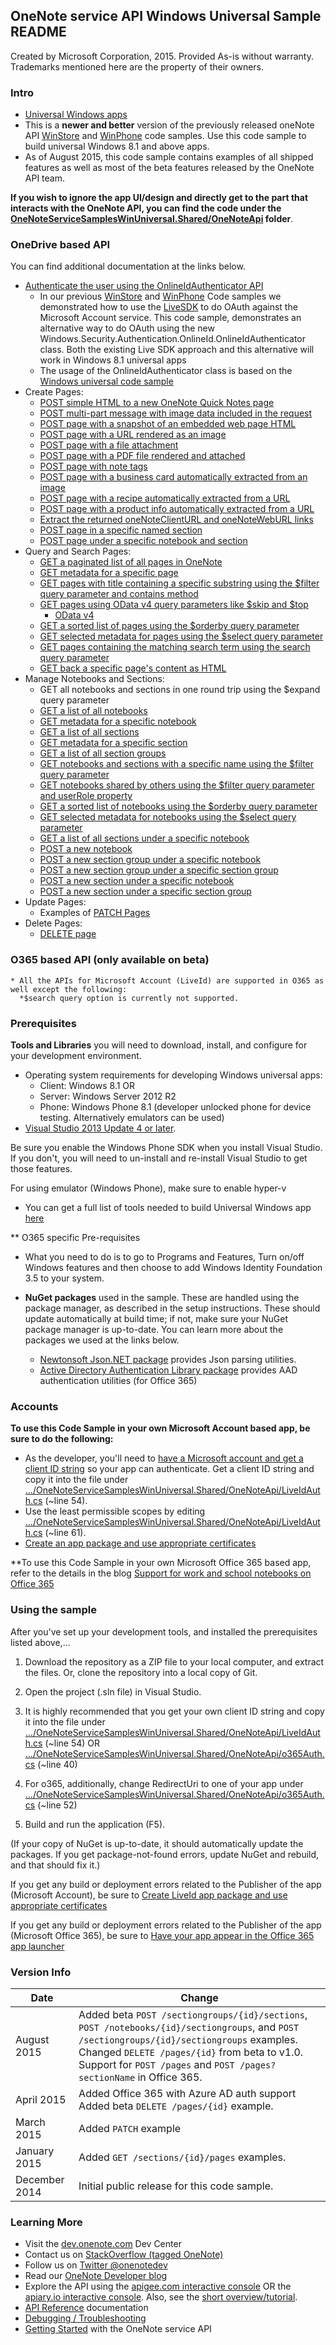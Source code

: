 
## OneNote service API Windows Universal Sample README

Created by Microsoft Corporation, 2015. Provided As-is without warranty. Trademarks mentioned here are the property of their owners.

### Intro
* [Universal Windows apps](http://blogs.windows.com/buildingapps/2014/04/02/extending-platform-commonality-through-universal-windows-apps/)
* This is a **newer and better** version of the previously released oneNote API [WinStore](https://github.com/OneNoteDev/OneNoteAPISampleWinStore) and [WinPhone](https://github.com/OneNoteDev/OneNoteAPISampleWinPhone) code samples. Use this code sample to build universal Windows 8.1 and above apps.
* As of August 2015, this code sample contains examples of all shipped features as well as most of the beta features released by the OneNote API team.

**If you wish to ignore the app UI/design and directly get to the part that interacts with the OneNote API, you can find the code under the [OneNoteServiceSamplesWinUniversal.Shared/OneNoteApi](https://github.com/OneNoteDev/OneNoteAPISampleWinUniversal/tree/master/OneNoteServiceSamplesWinUniversal.Shared/OneNoteApi) folder**. 

### OneDrive based API

You can find additional documentation at the links below.

* [Authenticate the user using the OnlineIdAuthenticator API](http://msdn.microsoft.com/en-us/library/windows/apps/windows.security.authentication.onlineid.onlineidauthenticator.aspx)
    * In our previous [WinStore](https://github.com/OneNoteDev/OneNoteAPISampleWinStore) and [WinPhone](https://github.com/OneNoteDev/OneNoteAPISampleWinPhone) Code samples we demonstrated how to use the 
[LiveSDK](http://msdn.microsoft.com/EN-US/library/office/dn575435.aspx) to do OAuth against the Microsoft Account service. This code sample, demonstrates an alternative way to do OAuth using the new Windows.Security.Authentication.OnlineId.OnlineIdAuthenticator class. Both the existing Live SDK approach and this alternative will work in Windows 8.1 universal apps
    * The usage of the OnlineIdAuthenticator class is based on the [Windows universal code sample](http://code.msdn.microsoft.com/windowsapps/Windows-account-authorizati-7c95e284)
* Create Pages: 
    * [POST simple HTML to a new OneNote Quick Notes page](http://msdn.microsoft.com/EN-US/library/office/dn575428.aspx)
    * [POST multi-part message with image data included in the request](http://msdn.microsoft.com/EN-US/library/office/dn575432.aspx)
    * [POST page with a snapshot of an embedded web page HTML](http://msdn.microsoft.com/EN-US/library/office/dn575431.aspx)
    * [POST page with a URL rendered as an image](http://msdn.microsoft.com/EN-US/library/office/dn575431.aspx)
    * [POST page with a file attachment](http://msdn.microsoft.com/en-us/library/office/dn575436.aspx)
    * [POST page with a PDF file rendered and attached](http://msdn.microsoft.com/EN-US/library/office/dn655137.aspx)
    * [POST page with note tags](https://msdn.microsoft.com/EN-US/library/office/mt159148.aspx)
    * [POST page with a business card automatically extracted from an image](https://msdn.microsoft.com/EN-US/library/office/dn600338.aspx#ExtractBusinessCard)
    * [POST page with a recipe automatically extracted from a URL](https://msdn.microsoft.com/EN-US/library/office/dn600338.aspx#ExtractRecipe)
    * [POST page with a product info automatically extracted from a URL](https://msdn.microsoft.com/EN-US/library/office/dn600338.aspx#ExtractProduct)
    * [Extract the returned oneNoteClientURL and oneNoteWebURL links](http://msdn.microsoft.com/EN-US/library/office/dn575433.aspx)
    * [POST page in a specific named section](http://msdn.microsoft.com/EN-US/library/office/dn672416.aspx)
    * [POST page under a specific notebook and section](http://dev.onenote.com/docs#/reference/post-pages/v10menotessectionsidpages/post)
* Query and Search Pages:
    *  [GET a paginated list of all pages in OneNote](http://dev.onenote.com/docs#/reference/get-pages)
    *  [GET metadata for a specific page](http://dev.onenote.com/docs#/reference/get-pages/v10menotespagesid/get)
    *  [GET pages with title containing a specific substring using the $filter query parameter and contains method](http://dev.onenote.com/docs#/reference/get-pages/v10menotespagesfilterorderbyselecttopskipsearchcount/get)
    *  [GET pages using OData v4 query parameters like $skip and $top](http://dev.onenote.com/docs#/reference/get-pages/v10menotespagesfilterorderbyselecttopskipsearchcount/get)
        * [OData v4](http://docs.oasis-open.org/odata/odata/v4.0/os/part1-protocol/odata-v4.0-os-part1-protocol.html)
    *  [GET a sorted list of pages using the $orderby query parameter](http://dev.onenote.com/docs#/reference/get-pages/v10menotespagesfilterorderbyselecttopskipsearchcount/get)
    *  [GET selected metadata for pages using the $select query parameter](http://dev.onenote.com/docs#/reference/get-pages/v10menotespagesfilterorderbyselecttopskipsearchcount/get)
    *  [GET pages containing the matching search term using the search query parameter](http://dev.onenote.com/docs#/reference/get-pages/v10menotespagesfilterorderbyselecttopskipsearchcount/get)
    *  [GET back a specific page's content as HTML](http://dev.onenote.com/docs#/reference/get-pages/v10menotespagesidcontentincludeids/get)
* Manage Notebooks and Sections:
    * GET all notebooks and sections in one round trip using the $expand query parameter
    * [GET a list of all notebooks](http://dev.onenote.com/docs#/reference/get-notebooks)
    * [GET metadata for a specific notebook](http://dev.onenote.com/docs#/reference/get-notebooks/v10menotesnotebooksidselectexpand/get)
    * [GET a list of all sections](http://dev.onenote.com/docs#/reference/get-sections)
    * [GET metadata for a specific section](http://dev.onenote.com/docs#/reference/get-sections/v10menotessectionsidselectexpand/get)
    * [GET a list of all section groups](http://dev.onenote.com/docs#/reference/get-sectiongroups)
    * [GET notebooks and sections with a specific name using the $filter query parameter](http://dev.onenote.com/docs#/reference/get-notebooks/v10menotesnotebooksfilterorderbyselectexpandtopskipcount/get)
    * [GET notebooks shared by others using the $filter query parameter and userRole property](http://dev.onenote.com/docs#/reference/get-notebooks/v10menotesnotebooksfilterorderbyselectexpandtopskipcount/get)
    * [GET a sorted list of notebooks using the $orderby query parameter](http://dev.onenote.com/docs#/reference/get-notebooks/v10menotesnotebooksfilterorderbyselectexpandtopskipcount/get)
    * [GET selected metadata for notebooks using the $select query parameter](http://dev.onenote.com/docs#/reference/get-notebooks/v10menotesnotebooksfilterorderbyselectexpandtopskipcount/get)
    * [GET a list of all sections under a specific notebook](http://dev.onenote.com/docs#/reference/get-notebooks/v10menotesnotebooksfilterorderbyselectexpandtopskipcount/get)
    * [POST a new notebook](http://dev.onenote.com/docs#/reference/post-notebooks)
    * [POST a new section group under a specific notebook](http://dev.onenote.com/docs#/reference/post-sectiongroups/betamenotesnotebooksidsectiongroups/post)
    * [POST a new section group under a specific section group](http://dev.onenote.com/docs#/reference/post-sectiongroups/betamenotessectiongroupsidsectiongroups/post)
    * [POST a new section under a specific notebook](http://dev.onenote.com/docs#/reference/post-sections/v10menotesnotebooksidsections/post)
    * [POST a new section under a specific section group](http://dev.onenote.com/docs#/reference/post-sections/betamenotessectiongroupsidsections/post)
* Update Pages:  
    * Examples of [PATCH Pages](http://dev.onenote.com/docs#/reference/patch-pages)  
* Delete Pages:  
    * [DELETE page](http://dev.onenote.com/docs#/reference/delete-pages)

### O365 based API (only available on beta)
    * All the APIs for Microsoft Account (LiveId) are supported in O365 as well except the following:
      *$search query option is currently not supported.


### Prerequisites

**Tools and Libraries** you will need to download, install, and configure for your development environment. 
* Operating system requirements for developing Windows universal apps: 
    *   Client: Windows 8.1 OR 
    *   Server: Windows Server 2012 R2 
    *   Phone: Windows Phone 8.1 (developer unlocked phone for device testing. Alternatively emulators can be used)
* [Visual Studio 2013 Update 4 or later](http://www.visualstudio.com/en-us/downloads). 

Be sure you enable the Windows Phone SDK when you install Visual Studio. 
If you don't, you will need to un-install and re-install Visual Studio to get those features.

For using emulator (Windows Phone), make sure to enable hyper-v

* You can get a full list of tools needed to build Universal Windows app [here](http://dev.windows.com/en-us/develop/downloads)

** O365 specific Pre-requisites
* What you need to do is to go to Programs and Features, Turn on/off Windows features and then choose to add Windows Identity Foundation 3.5 to your system.

* **NuGet packages** used in the sample. These are handled using the package 
manager, as described in the setup instructions. These should update 
automatically at build time; if not, make sure your NuGet package manager 
is up-to-date. You can learn more about the packages we used at the links below.
    * [Newtonsoft Json.NET package](http://newtonsoft.com/) provides Json parsing utilities.
    * [Active Directory Authentication Library package](https://www.nuget.org/packages/Microsoft.IdentityModel.Clients.ActiveDirectory/) provides AAD authentication utilities (for Office 365)

### Accounts
**To use this Code Sample in your own Microsoft Account based app, be sure to do the following:**
* As the developer, you'll need to [have a Microsoft account and get a client ID string](http://msdn.microsoft.com/EN-US/library/office/dn575426.aspx) so your app can authenticate. Get a client ID string and copy it into the file under [.../OneNoteServiceSamplesWinUniversal.Shared/OneNoteApi/LiveIdAuth.cs](https://github.com/OneNoteDev/OneNoteAPISampleWinUniversal/blob/master/OneNoteServiceSamplesWinUniversal.Shared/OneNoteApi/LiveIdAuth.cs#L54) (~line 54).
* Use the least permissible scopes by editing [.../OneNoteServiceSamplesWinUniversal.Shared/OneNoteApi/LiveIdAuth.cs](https://github.com/OneNoteDev/OneNoteAPISampleWinUniversal/blob/master/OneNoteServiceSamplesWinUniversal.Shared/OneNoteApi/LiveIdAuth.cs#L61) (~line 61).
* [Create an app package and use appropriate certificates](http://msdn.microsoft.com/en-us/library/windows/apps/xaml/hh975357.aspx)

**To use this Code Sample in your own Microsoft Office 365 based app, refer to the details in the blog [Support for work and school notebooks on Office 365](http://blogs.msdn.com/b/onenotedev/archive/2015/04/30/support-for-work-and-school-notebooks-on-office-365-in-preview.aspx)

### Using the sample

After you've set up your development tools, and installed the prerequisites listed above,...

1. Download the repository as a ZIP file to your local computer, and extract the files. Or, clone the repository into a local copy of Git.
2. Open the project (.sln file) in Visual Studio.
3. It is highly recommended that you get your own client ID string and copy it into the file under 
	[.../OneNoteServiceSamplesWinUniversal.Shared/OneNoteApi/LiveIdAuth.cs](https://github.com/OneNoteDev/OneNoteAPISampleWinUniversal/blob/master/OneNoteServiceSamplesWinUniversal.Shared/OneNoteApi/LiveIdAuth.cs#L54) (~line 54)
	OR
	[.../OneNoteServiceSamplesWinUniversal.Shared/OneNoteApi/o365Auth.cs](https://github.com/OneNoteDev/OneNoteAPISampleWinUniversal/blob/master/OneNoteServiceSamplesWinUniversal.Shared/OneNoteApi/o365Auth.cs#L40) (~line 40)
4. For o365, additionally, change RedirectUri to one of your app under
	[.../OneNoteServiceSamplesWinUniversal.Shared/OneNoteApi/o365Auth.cs](https://github.com/OneNoteDev/OneNoteAPISampleWinUniversal/blob/master/OneNoteServiceSamplesWinUniversal.Shared/OneNoteApi/o365Auth.cs#L52) (~line 52)

5. Build and run the application (F5). 

(If your copy of NuGet is up-to-date, it should automatically update the packages. If you get package-not-found errors, update NuGet and rebuild, and that should fix it.)

If you get any build or deployment errors related to the Publisher of the app (Microsoft Account), be sure to 
[Create LiveId app package and use appropriate certificates](http://msdn.microsoft.com/en-us/library/windows/apps/xaml/hh975357.aspx)

If you get any build or deployment errors related to the Publisher of the app (Microsoft Office 365), be sure to 
[Have your app appear in the Office 365 app launcher](https://msdn.microsoft.com/en-us/office/office365/howto/connect-your-app-to-o365-app-launcher)

### Version Info

| Date | Change |
|------|------|
| August 2015 | Added beta `POST /sectiongroups/{id}/sections`, `POST /notebooks/{id}/sectiongroups`, and  `POST /sectiongroups/{id}/sectiongroups` examples.<br/>Changed `DELETE /pages/{id}` from beta to v1.0.<br/>Support for `POST /pages` and `POST /pages?sectionName` in Office 365. |
| April 2015 | Added Office 365 with Azure AD auth support<br/>Added beta `DELETE /pages/{id}` example. |
| March 2015 | Added `PATCH` example |
| January 2015 | Added `GET /sections/{id}/pages` examples. |
| December 2014 | Initial public release for this code sample. |
  
### Learning More

* Visit the [dev.onenote.com](http://dev.onenote.com) Dev Center
* Contact us on [StackOverflow (tagged OneNote)](http://go.microsoft.com/fwlink/?LinkID=390182)
* Follow us on [Twitter @onenotedev](http://www.twitter.com/onenotedev)
* Read our [OneNote Developer blog](http://go.microsoft.com/fwlink/?LinkID=390183)
* Explore the API using the [apigee.com interactive console](http://go.microsoft.com/fwlink/?LinkID=392871) OR the [apiary.io interactive console](http://dev.onenote.com/docs).
Also, see the [short overview/tutorial](http://go.microsoft.com/fwlink/?LinkID=390179). 
* [API Reference](http://msdn.microsoft.com/en-us/library/office/dn575437.aspx) documentation
* [Debugging / Troubleshooting](http://msdn.microsoft.com/EN-US/library/office/dn575430.aspx)
* [Getting Started](http://go.microsoft.com/fwlink/?LinkID=331026) with the OneNote service API
